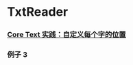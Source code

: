 # TxtReader



###  [Core Text 实践：自定义每个字的位置](https://juejin.cn/post/6942410238125408270#heading-12)



### 例子 3
